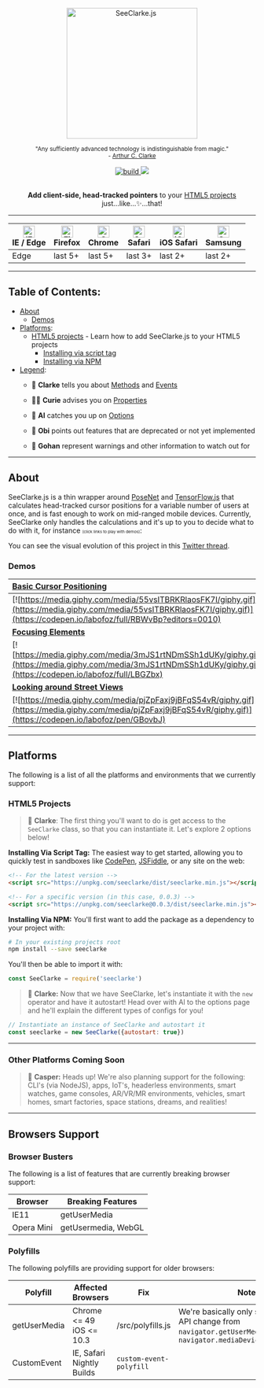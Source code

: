 <div align="center">
  <p><img src="https://i.imgur.com/4nfh4tG.png" alt="SeeClarke.js" height=266>
  <br>
  <p><small>"Any sufficiently advanced technology is indistinguishable from magic."
  <br>- <a href="https://en.wikipedia.org/wiki/Arthur_C._Clarke">Arthur C. Clarke</a></small>
  <br>
  <p><a href="https://travis-ci.com/LabOfOz/SeeClarke"><img src="https://travis-ci.com/LabOfOz/SeeClarke.svg?branch=master" alt="build"></a><a href="https://codecov.io/gh/LabOfOz/SeeClarke">
  <img src="https://codecov.io/gh/LabOfOz/SeeClarke/branch/master/graph/badge.svg" />
</a>
<br>
<br>
<p><strong>Add client-side, head-tracked pointers</strong> to your <a href="#html5-projects">HTML5 projects</a> just...like...✨...that!
</div>

---

| [<img src="https://raw.githubusercontent.com/alrra/browser-logos/master/src/edge/edge_48x48.png" alt="IE / Edge" width="24px" height="24px" />](http://godban.github.io/browsers-support-badges/)</br>IE / Edge | [<img src="https://raw.githubusercontent.com/alrra/browser-logos/master/src/firefox/firefox_48x48.png" alt="Firefox" width="24px" height="24px" />](http://godban.github.io/browsers-support-badges/)</br>Firefox | [<img src="https://raw.githubusercontent.com/alrra/browser-logos/master/src/chrome/chrome_48x48.png" alt="Chrome" width="24px" height="24px" />](http://godban.github.io/browsers-support-badges/)</br>Chrome | [<img src="https://raw.githubusercontent.com/alrra/browser-logos/master/src/safari/safari_48x48.png" alt="Safari" width="24px" height="24px" />](http://godban.github.io/browsers-support-badges/)</br>Safari | [<img src="https://raw.githubusercontent.com/alrra/browser-logos/master/src/safari-ios/safari-ios_48x48.png" alt="iOS Safari" width="24px" height="24px" />](http://godban.github.io/browsers-support-badges/)</br>iOS Safari | [<img src="https://raw.githubusercontent.com/alrra/browser-logos/master/src/samsung-internet/samsung-internet_48x48.png" alt="Samsung" width="24px" height="24px" />](http://godban.github.io/browsers-support-badges/)</br>Samsung |
| --------- | --------- | --------- | --------- | --------- | --------- |
| Edge | last 5+ | last 5+ | last 3+ | last 2+ | last 2+

---

## Table of Contents:

- [About](#about)
  - [Demos](#demos)
- [Platforms](#platforms):
  - [HTML5 projects](#html5-projects) - Learn how to add SeeClarke.js to your HTML5 projects
    - [Installing via script tag](#installing-via-script-tag)
    - [Installing via NPM](#installing-via-npm)
- [Legend](#legend):
  - 🧙 **Clarke** tells you about [Methods](https://github.com/LabOfOz/SeeClarke/wiki/Methods) and [Events](https://github.com/LabOfOz/SeeClarke/wiki/Events)

  - 🧚🏽 **Curie** advises you on [Properties](https://github.com/LabOfOz/SeeClarke/wiki/Properties)

  - 🧞‍ **Al** catches you up on [Options](https://github.com/LabOfOz/SeeClarke/wiki/Options)

  - 👻 **Obi** points out features that are deprecated or not yet implemented

  - 🐉 **Gohan** represent warnings and other information to watch out for

---

## About

SeeClarke.js is a thin wrapper around [PoseNet](https://github.com/tensorflow/tfjs-models/tree/master/posenet) and [TensorFlow.js](https://js.tensorflow.org/) that calculates head-tracked cursor positions for a variable number of users at once, and is fast enough to work on mid-ranged mobile devices. Currently, SeeClarke only handles the calculations and it's up to you to decide what to do with it, for instance <small><small><small>(click links to play with demos)</small></small></small>:

You can see the visual evolution of this project in this [Twitter thread](https://twitter.com/LabOfOz/status/996603306540548096).

### Demos

| [Basic Cursor Positioning](https://codepen.io/labofoz/full/RBWvBp?editors=0010) | [Page Scrolling](https://codepen.io/labofoz/full/WKrrVj)
| :------------- | :-------------
| [![https://media.giphy.com/media/55vsITBRKRlaosFK7I/giphy.gif](https://media.giphy.com/media/55vsITBRKRlaosFK7I/giphy.gif)](https://codepen.io/labofoz/full/RBWvBp?editors=0010)| [![https://media.giphy.com/media/5b9d1dQlV7CzRJ5ueC/giphy.gif](https://media.giphy.com/media/5b9d1dQlV7CzRJ5ueC/giphy.gif)](https://codepen.io/labofoz/full/WKrrVj)|
| [**Focusing Elements**](https://codepen.io/labofoz/full/LBGZbx) | [**Panning Google Maps**](https://codepen.io/labofoz/full/ajdBzP) |
| [![https://media.giphy.com/media/3mJS1rtNDmSSh1dUKy/giphy.gif](https://media.giphy.com/media/3mJS1rtNDmSSh1dUKy/giphy.gif)](https://codepen.io/labofoz/full/LBGZbx) | [![Panning Google Maps](https://media.giphy.com/media/5UqLVqYo5BCy0zN7RQ/giphy.gif)](https://codepen.io/labofoz/full/ajdBzP) |
| [**Looking around Street Views**](https://codepen.io/labofoz/pen/GBovbJ) | [**Looking around YouTube 360**](https://codepen.io/labofoz/full/BPjJOo) |
| [![https://media.giphy.com/media/pjZpFaxj9jBFqS54vR/giphy.gif](https://media.giphy.com/media/pjZpFaxj9jBFqS54vR/giphy.gif)](https://codepen.io/labofoz/pen/GBovbJ) | [![https://giphy.com/gifs/83fHb6D3QQ7xb1WHBT](https://media.giphy.com/media/83fHb6D3QQ7xb1WHBT/giphy.gif)](https://codepen.io/labofoz/full/BPjJOo)

---

## Platforms

The following is a list of all the platforms and environments that we currently support:

### HTML5 Projects

> 🧙 **Clarke**: The first thing you'll want to do is get access to the `SeeClarke` class, so that you can instantiate it. Let's explore 2 options below!

**Installing Via Script Tag:** The easiest way to get started, allowing you to quickly test in sandboxes like [CodePen](https://codepen.io), [JSFiddle](https://jsfiddle.net/), or any site on the web:

```html
<!-- For the latest version -->
<script src="https://unpkg.com/seeclarke/dist/seeclarke.min.js"></script>

<!-- For a specific version (in this case, 0.0.3) -->
<script src="https://unpkg.com/seeclarke@0.0.3/dist/seeclarke.min.js"></script>
```

**Installing Via NPM:** You'll first want to add the package as a dependency to your project with:
```bash
# In your existing projects root
npm install --save seeclarke
```

You'll then be able to import it with:

```js
const SeeClarke = require('seeclarke')
```

> 🧙 **Clarke:** Now that we have SeeClarke, let's instantiate it with the `new` operator and have it autostart! Head over with Al to the options page and he'll explain the different types of configs for you!

```js
// Instantiate an instance of SeeClarke and autostart it
const seeclarke = new SeeClarke({autostart: true})
```

---

### Other Platforms Coming Soon

> 👻 **Casper:** Heads up! We're also planning support for the following: CLI's (via NodeJS), apps, IoT's, headerless environments, smart watches, game consoles, AR/VR/MR environments, vehicles, smart homes, smart factories, space stations, dreams, and realities!

---

## Browsers Support

### Browser Busters
The following is a list of features that are currently breaking browser support:

| Browser | Breaking Features |
|---------|-------------------|
| IE11 | getUserMedia
| Opera Mini | getUsermedia, WebGL

### Polyfills
The following polyfills are providing support for older browsers:

| Polyfill | Affected Browsers | Fix | Notes |
|----------|-------------------|-----|-------|
| getUserMedia | Chrome <= 49 <br> iOS <= 10.3  | /src/polyfills.js | We're basically only supporting the API change from `navigator.getUserMedia` to `navigator.mediaDevices.getUserMedia`
| CustomEvent | IE, Safari Nightly Builds | `custom-event-polyfill` | &nbsp; |
